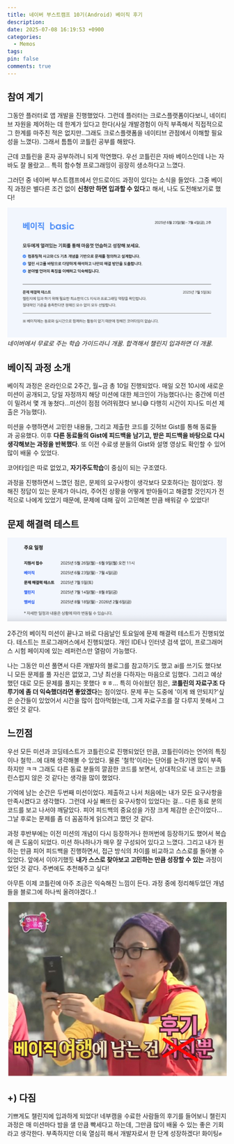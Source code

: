 ```yaml
---
title: 네이버 부스트캠프 10기(Android) 베이직 후기
description: 
date: 2025-07-08 16:19:53 +0900
categories:
  - Memos
tags: 
pin: false
comments: true
---
```

## 참여 계기

그동안 플러터로 앱 개발을 진행했었다. 그런데 플러터는 크로스플랫폼이다보니, 네이티브 자원을 제어하는 데 한계가 있다고 한다(사실 개발경험이 아직 부족해서 직접적으로 그 한계를 마주친 적은 없지만..그래도 크로스플랫폼을 네이티브 관점에서 이해할 필요성을 느꼈다). 그래서 틈틈이 코틀린 공부를 해왔다. 

근데 코틀린을 혼자 공부하려니 되게 막연했다. 우선 코틀린은 자바 베이스인데 나는 자바도 잘 몰랐고... 특히 함수형 프로그래밍이 굉장히 생소하다고 느꼈다.

그러던 중 네이버 부스트캠프에서 안드로이드 과정이 있다는 소식을 들었다. 그중 베이직 과정은 별다른 조건 없이 **신청만 하면 입과할 수 있다**고 해서, 나도 도전해보기로 했다!

![Image](/assets/images/25/0708-1.png)
_네이버에서 무료로 주는 학습 가이드라니 개꿀. 합격해서 챌린지 입과하면 더 개꿀._


## 베이직 과정 소개

베이직 과정은 온라인으로 2주간, 월~금 총 10일 진행되었다. 매일 오전 10시에 새로운 미션이 공개되고, 당일 자정까지 해당 미션에 대한 체크인이 가능했다(나는 중간에 미션이 밀려서 몇 개 놓쳤다...미션이 점점 어려워졌다 보니😅 다행히 시간이 지나도 미션 제출은 가능했다).

미션을 수행하면서 고민한 내용들, 그리고 제출한 코드를 깃허브 Gist를 통해 동료들과 공유했다. 이후 **다른 동료들의 Gist에 피드백을 남기고, 받은 피드백을 바탕으로 다시 생각해보는 과정을 반복했다**. 또 이전 수료생 분들의 Gist와 설명 영상도 확인할 수 있어 많이 배울 수 있었다.

코어타임은 따로 없었고, **자기주도학습**이 중심이 되는 구조였다. 

과정을 진행하면서 느꼈던 점은, 문제의 요구사항이 생각보다 모호하다는 점이었다. 정해진 정답이 있는 문제가 아니라, 주어진 상황을 어떻게 받아들이고 해결할 것인지가 전적으로 나에게 있었기 때문에, 문제에 대해 깊이 고민해본 만큼 배워갈 수 있었다!


## 문제 해결력 테스트

![Image](/assets/images/25/0708-2.png)


2주간의 베이직 미션이 끝나고 바로 다음날인 토요일에 문제 해결력 테스트가 진행되었다. 테스트는 프로그래머스에서 진행되었다. 개인 IDE나 인터넷 검색 없이, 프로그래머스 시험 페이지에 있는 레퍼런스만 열람이 가능했다.

나는 그동안 미션 풀면서 다른 개발자의 블로그를 참고하기도 했고 ai를 쓰기도 했다보니 모든 문제를 풀 자신은 없었고, 그냥 최선을 다하자는 마음으로 임했다. 그리고 예상했던 대로 모든 문제를 풀지는 못했다 ㅎㅎ… 특히 아쉬웠던 점은, **코틀린의 자료구조 다루기에 좀 더 익숙했더라면 좋았겠다**는 점이었다. 문제 푸는 도중에 '이게 왜 안되지?'싶은 순간들이 있었어서 시간을 많이 잡아먹혔는데, 그게 자료구조를 잘 다루지 못해서 그랬던 것 같다.


## 느낀점

우선 모든 미션과 코딩테스트가 코틀린으로 진행되었던 만큼, 코틀린이라는 언어의 특징이나 철학...에 대해 생각해볼 수 있었다. 물론 '철학'이라는 단어를 논하기엔 많이 부족하지만 ㅋㅋ 그래도 다른 동료 분들의 깔끔한 코드를 보면서, 상대적으로 내 코드는 코틀린스럽지 않은 것 같다는 생각을 많이 했었다.

기억에 남는 순간은 두번째 미션이었다. 제출하고 나서 처음에는 내가 모든 요구사항을 만족시켰다고 생각했다. 그런데 사실 빠뜨린 요구사항이 있었다는 걸... 다른 동료 분의 코드를 보고 나서야 깨달았다. 피어 피드백의 중요성을 가장 크게 체감한 순간이었다... 그날 후로는 문제를 좀 더 꼼꼼하게 읽으려고 했던 것 같다.

과정 후반부에는 이전 미션의 개념이 다시 등장하거나 한꺼번에 등장하기도 했어서 복습에 큰 도움이 되었다. 미션 하나하나가 매우 잘 구성되어 있다고 느꼈다. 그리고 내가 원하는 만큼 피어 피드백을 진행하면서, 접근 방식의 차이를 비교하고 스스로를 돌아볼 수 있었다. 앞에서 이야기했듯 **내가 스스로 찾아보고 고민하는 만큼 성장할 수 있는** 과정이었던 것 같다. 주변에도 추천해주고 싶다!

아무튼 이제 코틀린에 아주 조금은 익숙해진 느낌이 든다. 과정 중에 정리해두었던 개념들을 블로그에 하나씩 올려야겠다..!

![Images](/assets/images/25/0708-3.jpg)


## +) 다짐

기쁘게도 챌린지에 입과하게 되었다! 네부캠을 수료한 사람들의 후기를 들어보니 챌린지 과정은 매 미션마다 밤을 샐 만큼 빡세다고 하는데, 그만큼 많이 배울 수 있는 좋은 기회라고 생각한다. 부족하지만 더욱 열심히 해서 개발자로서 한 단계 성장하겠다! 화이팅✊